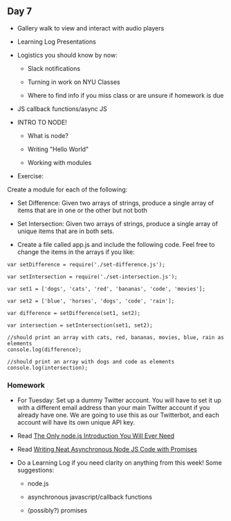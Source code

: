 ## Day 7

* Gallery walk to view and interact with audio players

* Learning Log Presentations

* Logistics you should know by now: 
    
    * Slack notifications
    
    * Turning in work on NYU Classes
    
    * Where to find info if you miss class or are unsure if homework is due

* JS callback functions/async JS

* INTRO TO NODE!

    * What is node?
    
    * Writing "Hello World"
    
    * Working with modules
    
* Exercise: 

Create a module for each of the following:

* Set Difference: Given two arrays of strings, produce a single array of items that are in one or the other but not both

* Set Intersection: Given two arrays of strings, produce a single array of unique items that are in both sets. 

* Create a file called app.js and include the following code. Feel free to change the items in the arrays if you like:


```
var setDifference = require('./set-difference.js');

var setIntersection = require('./set-intersection.js');

var set1 = ['dogs', 'cats', 'red', 'bananas', 'code', 'movies'];

var set2 = ['blue', 'horses', 'dogs', 'code', 'rain'];

var difference = setDifference(set1, set2);

var intersection = setIntersection(set1, set2);

//should print an array with cats, red, bananas, movies, blue, rain as elements
console.log(difference);

//should print an array with dogs and code as elements
console.log(intersection);
```

### Homework

* For Tuesday: Set up a dummy Twitter account. You will have to set it up with a different email address than your main Twitter account if you already have one. We are going to use this as our Twitterbot, and each account will have its own unique API key.

* Read [The Only node.js Introduction You Will Ever Need](https://codeburst.io/the-only-nodejs-introduction-youll-ever-need-d969a47ef219)

* Read [Writing Neat Asynchronous Node JS Code with Promises](https://medium.com/dev-bits/writing-neat-asynchronous-node-js-code-with-promises-32ed3a4fd098)

* Do a Learning Log if you need clarity on anything from this week! Some suggestions:

    * node.js
    
    * asynchronous javascript/callback functions
    
    * (possibly?) promises

